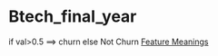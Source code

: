 # Btech_final_year
<body>
  <p1>if val>0.5 ==> churn</p1>
  <p2>else Not Churn</p2>
  <a href="https://kranthi.me/telecom-churn-prediction-in-south-asia/)https://kranthi.me/telecom-churn-prediction-in-south-asia/">Feature Meanings</a>
</body>

